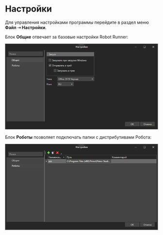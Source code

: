 # Настройки

Для управления настройками программы перейдите в раздел меню **Файл ➝ Настройки**.

Блок **Общие** отвечает за базовые настройки Robot Runner:

![](<../../../.gitbook/assets/image (837).png>)

Блок **Роботы** позволяет подключать папки с дистрибутивами Робота:

![](<../../../.gitbook/assets/image (823).png>)
